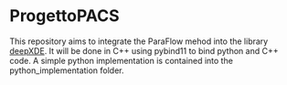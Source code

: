 # ProgettoPACS
This repository aims to integrate the ParaFlow mehod into the library [deepXDE](https://github.com/lululxvi/deepxde). It will be done in C++ using pybind11 to bind python and C++ code. A simple python implementation is contained into the python_implementation folder.
